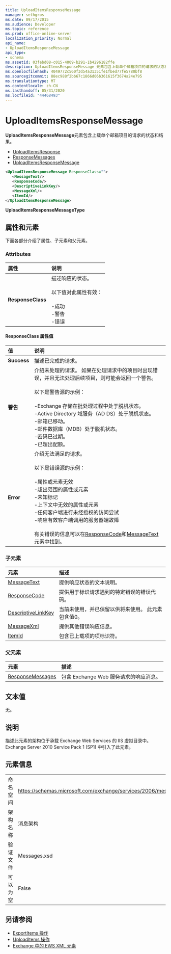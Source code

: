```yaml
---
title: UploadItemsResponseMessage
manager: sethgros
ms.date: 09/17/2015
ms.audience: Developer
ms.topic: reference
ms.prod: office-online-server
localization_priority: Normal
api_name:
- UploadItemsResponseMessage
api_type:
- schema
ms.assetid: 03febd08-c015-4009-b291-1b4296182ffe
description: UploadItemsResponseMessage 元素包含上载单个邮箱项目的请求的状态和结果。
ms.openlocfilehash: 4049772c560f3d54a31351fe1fbed77fe5780bf8
ms.sourcegitcommit: 88ec988f2bb67c1866d06b361615f3674a24e795
ms.translationtype: MT
ms.contentlocale: zh-CN
ms.lasthandoff: 05/31/2020
ms.locfileid: "44468493"
---
```

# <a name="uploaditemsresponsemessage"></a>UploadItemsResponseMessage

**UploadItemsResponseMessage**元素包含上载单个邮箱项目的请求的状态和结果。 
  
- [UploadItemsResponse](uploaditemsresponse.md) 
- [ResponseMessages](responsemessages.md)
- [UploadItemsResponseMessage](uploaditemsresponsemessage.md)
  
```XML
<UploadItemsResponseMessage ResponseClass="">
   <MessageText/>
   <ResponseCode/>
   <DescriptiveLinkKey/>
   <MessageXml/>
   <ItemId/>
</UploadItemsResponseMessage>
```

 **UploadItemsResponseMessageType**
## <a name="attributes-and-elements"></a>属性和元素

下面各部分介绍了属性、子元素和父元素。
  
### <a name="attributes"></a>Attributes

|**属性**|**说明**|
|:-----|:-----|
|**ResponseClass** <br/> | 描述响应的状态。 <br/><br/>以下值对此属性有效：  <br/><br/>-成功  <br/>-警告  <br/>-错误  <br/> |
   
#### <a name="responseclass-attribute-values"></a>ResponseClass 属性值

|**值**|**说明**|
|:-----|:-----|
|**Success** <br/> |描述已完成的请求。  <br/> |
|**警告** <br/> | 介绍未处理的请求。 如果在处理请求中的项目时出现错误，并且无法处理后续项目，则可能会返回一个警告。 <br/><br/>以下是警告源的示例：  <br/><br/>-Exchange 存储在批处理过程中处于脱机状态。  <br/>-Active Directory 域服务（AD DS）处于脱机状态。  <br/>-邮箱已移动。  <br/>-邮件数据库（MDB）处于脱机状态。  <br/>-密码已过期。  <br/>-已超出配额。  <br/> |
|**Error** <br/> | 介绍无法满足的请求。 <br/><br/>以下是错误源的示例：  <br/><br/>-属性或元素无效  <br/>-超出范围的属性或元素  <br/>-未知标记  <br/>-上下文中无效的属性或元素  <br/>-任何客户端进行未经授权的访问尝试  <br/>-响应有效客户端调用的服务器端故障  <br/> <br/> 有关错误的信息可以在[ResponseCode](responsecode.md)和[MessageText](messagetext.md)元素中找到。  <br/> |
   
### <a name="child-elements"></a>子元素

|**元素**|**描述**|
|:-----|:-----|
|[MessageText](messagetext.md) <br/> |提供响应状态的文本说明。  <br/> |
|[ResponseCode](responsecode.md) <br/> |提供用于标识请求遇到的特定错误的错误代码。  <br/> |
|[DescriptiveLinkKey](descriptivelinkkey.md) <br/> |当前未使用，并已保留以供将来使用。 此元素包含值0。  <br/> |
|[MessageXml](messagexml.md) <br/> |提供其他错误响应信息。  <br/> |
|[ItemId](itemid.md) <br/> |包含已上载项的项标识符。  <br/> |
   
### <a name="parent-elements"></a>父元素

|**元素**|**描述**|
|:-----|:-----|
|[ResponseMessages](responsemessages.md) <br/> |包含 Exchange Web 服务请求的响应消息。  <br/> |
   
## <a name="text-value"></a>文本值

无。
  
## <a name="remarks"></a>说明

描述此元素的架构位于承载 Exchange Web Services 的 IIS 虚拟目录中。Exchange Server 2010 Service Pack 1 (SP1) 中引入了此元素。
  
## <a name="element-information"></a>元素信息

|||
|:-----|:-----|
|命名空间  <br/> |https://schemas.microsoft.com/exchange/services/2006/messages  <br/> |
|架构名称  <br/> |消息架构  <br/> |
|验证文件  <br/> |Messages.xsd  <br/> |
|可以为空  <br/> |False  <br/> |
   
## <a name="see-also"></a>另请参阅

- [ExportItems 操作](exportitems-operation.md)
- [UploadItems 操作](uploaditems-operation.md)
- [Exchange 中的 EWS XML 元素](ews-xml-elements-in-exchange.md)

